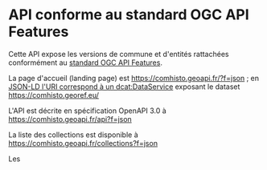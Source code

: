 # API conforme au standard OGC API Features

Cette API expose les versions de commune et d'entités rattachées conformément
au [standard OGC API Features](http://docs.opengeospatial.org/is/17-069r3/17-069r3.html).

La page d'accueil (landing page) est https://comhisto.geoapi.fr/?f=json ;
en [JSON-LD l'URI correspond à un dcat:DataService](https://comhisto.geoapi.fr/?f=jsonld)
exposant le dataset https://comhisto.georef.eu/

L'API est décrite en spécification OpenAPI 3.0 à https://comhisto.geoapi.fr/api?f=json

La liste des collections est disponible à https://comhisto.geoapi.fr/collections?f=json

Les 